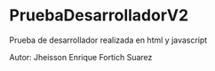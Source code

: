 # PruebaDesarrolladorV2
Prueba de desarrollador realizada en html y javascript

Autor: Jheisson Enrique Fortich Suarez
